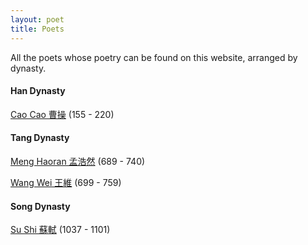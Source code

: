 ```yaml
---
layout: poet
title: Poets
---
```

All the poets whose poetry can be found on this website, arranged by dynasty.

#### Han Dynasty
[Cao Cao 曹操](/poets/cao-cao) (155 - 220)
#### Tang Dynasty
[Meng Haoran 孟浩然](/poets/meng-haoran) (689 - 740)

[Wang Wei 王維](/poets/wang-wei) (699 - 759)
#### Song Dynasty
[Su Shi 蘇軾](/poets/su-shi) (1037 - 1101)
